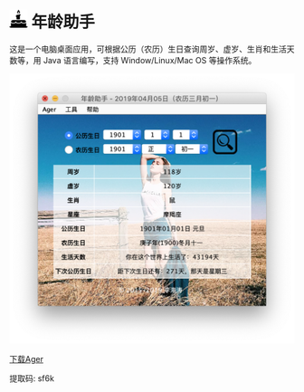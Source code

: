 # ![Ager](./res/image/icon.png) 年龄助手

这是一个电脑桌面应用，可根据公历（农历）生日查询周岁、虚岁、生肖和生活天数等，用 Java 语言编写，支持 Window/Linux/Mac OS 等操作系统。

![ScreenShot](./external/ScreenShot.png)

[下载Ager](https://pan.baidu.com/s/19vsQckGtrpe2ZwnksrmNMA)

提取码: sf6k
